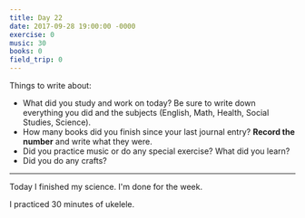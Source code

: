 ```yaml
---
title: Day 22
date: 2017-09-28 19:00:00 -0000
exercise: 0
music: 30
books: 0
field_trip: 0
---
```

Things to write about:

* What did you study and work on today? Be sure to write down everything you did and the subjects (English, Math, Health, Social Studies, Science).
* How many books did you finish since your last journal entry? **Record the number** and write what they were.
* Did you practice music or do any special exercise? What did you learn?
* Did you do any crafts?

***

Today I finished my science. I'm done for the week.

I practiced 30 minutes of ukelele.
